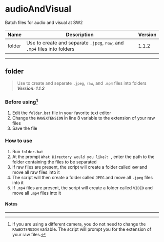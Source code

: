 # audioAndVisual

Batch files for audio and visual at SW2

| Name   | Description                                                              | Version |
| ------ | ------------------------------------------------------------------------ | ------- |
| folder | Use to create and separate `.jpeg`, `raw`, and `.mp4` files into folders | 1.1.2   |

---

## folder

> Use to create and separate `.jpeg`, `raw`, and `.mp4` files into folders **_Version: 1.1.2_**

### Before using[^1]

1. Edit the `folder.bat` file in your favorite text editor
2. Change the `RAWEXTENSION` in line 8 variable to the extension of your raw files
3. Save the file

### How to use

1. Run `folder.bat`
2. At the prompt `What Directory would you like?: `, enter the path to the folder containing the files to be separated
3. If raw files are present, the script will create a folder called `RAW` and move all raw files into it
4. The script will then create a folder called `JPEG` and move all `.jpeg` files into it
5. If `.mp4` files are present, the script will create a folder called `VIDEO` and move all `.mp4` files into it

#### Notes

[^1]: If you are using a different camera, you do not need to change the `RAWEXTENSION` variable. The script will prompt you for the extension of your raw files.

---
